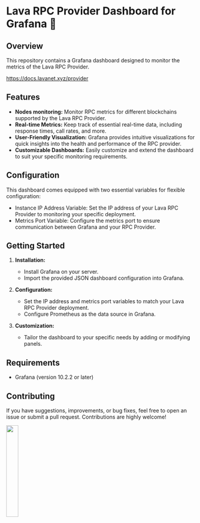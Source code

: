 # Lava RPC Provider Dashboard for Grafana 🌋

## Overview

This repository contains a Grafana dashboard designed to monitor the metrics of the Lava RPC Provider.

https://docs.lavanet.xyz/provider

## Features

- **Nodes monitoring:** Monitor RPC metrics for different blockchains supported by the Lava RPC Provider.
- **Real-time Metrics:** Keep track of essential real-time data, including response times, call rates, and more.
- **User-Friendly Visualization:** Grafana provides intuitive visualizations for quick insights into the health and performance of the RPC provider.
- **Customizable Dashboards:** Easily customize and extend the dashboard to suit your specific monitoring requirements.

## Configuration

This dashboard comes equipped with two essential variables for flexible configuration:

- Instance IP Address Variable: Set the IP address of your Lava RPC Provider to monitoring your specific deployment.
- Metrics Port Variable: Configure the metrics port to ensure communication between Grafana and your RPC Provider.

## Getting Started

1. **Installation:**
   - Install Grafana on your server.
   - Import the provided JSON dashboard configuration into Grafana.

2. **Configuration:**
   - Set the IP address and metrics port variables to match your Lava RPC Provider deployment.
   - Configure Prometheus as the data source in Grafana.

3. **Customization:**
   - Tailor the dashboard to your specific needs by adding or modifying panels.
  
## Requirements

- Grafana (version 10.2.2 or later)

## Contributing

If you have suggestions, improvements, or bug fixes, feel free to open an issue or submit a pull request. Contributions are highly welcome!

<img src="https://www.5elementsnodes.com/wp-content/uploads/2023/12/LOGO-1.png" width="25%">
